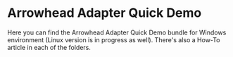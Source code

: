 # Arrowhead Adapter Quick Demo

Here you can find the Arrowhead Adapter Quick Demo bundle for Windows environment (Linux version is in progress as well). There's also a How-To article in each of the folders.
